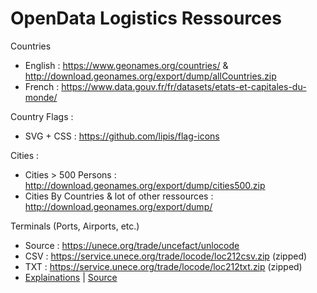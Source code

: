 # OpenData Logistics Ressources

Countries
- English : https://www.geonames.org/countries/ & http://download.geonames.org/export/dump/allCountries.zip
- French : https://www.data.gouv.fr/fr/datasets/etats-et-capitales-du-monde/

Country Flags :
- SVG + CSS : https://github.com/lipis/flag-icons

Cities :
- Cities > 500 Persons : http://download.geonames.org/export/dump/cities500.zip
- Cities By Countries & lot of other ressources :
http://download.geonames.org/export/dump/

Terminals (Ports, Airports, etc.)
- Source : https://unece.org/trade/uncefact/unlocode
- CSV : https://service.unece.org/trade/locode/loc212csv.zip (zipped)
- TXT : https://service.unece.org/trade/locode/loc212txt.zip (zipped)
- [Explainations](https://unece.org/sites/default/files/2022-02/unlocode_manual.pdf) | [Source](https://unece.org/trade/cefact/UNLOCODE-Download)

